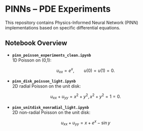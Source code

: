 # PINNs – PDE Experiments

This repository contains Physics-Informed Neural Network (PINN) implementations based on specific differential equations.

## Notebook Overview

- **`pinn_poisson_experiments_clean.ipynb`**  
  1D Poisson on (0,1):

  $$u_{xx}=e^{x}, \qquad u(0)=u(1)=0.$$

- **`pinn_disk_poisson_light.ipynb`**  
  2D radial Poisson on the unit disk:

  $$u_{xx}+u_{yy}=x^{2}+y^{2}, {x^{2}+y^{2}=1}=0.$$

- **`pinn_unitdisk_nonradial_light.ipynb`**  
  2D non-radial Poisson on the unit disk:

  $$u_{xx}+u_{yy}=x+e^{x}-\sin y$$
